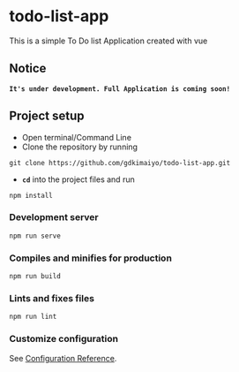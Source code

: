 # todo-list-app
This is a simple To Do list Application created with vue
## Notice
**`It's under development. Full Application is coming soon!`**

## Project setup
- Open terminal/Command Line
- Clone the repository by running
```
git clone https://github.com/gdkimaiyo/todo-list-app.git
```
- **`cd`** into the project files and run
```
npm install
```

### Development server
```
npm run serve
```

### Compiles and minifies for production
```
npm run build
```

### Lints and fixes files
```
npm run lint
```

### Customize configuration
See [Configuration Reference](https://cli.vuejs.org/config/).

